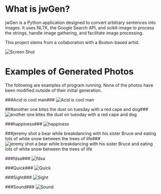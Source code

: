 # What is jwGen? #

jwGen is a Python application designed to convert arbitrary sentences into images. It uses NLTK, the Google Search API, and scikit-image to process the strings, handle image gathering, and facilitate image processing.

This project stems from a collaboration with a Boston-based artist. 

![Screen Shot](http://i.imgur.com/FclCmoX.png)


# Examples of Generated Photos #

The following are examples of program running. None of the photos have been modified outside of their initial generation.

###Acid is cool man###
![Acid is cool man](http://i.imgur.com/mGQkhqZ.png?1)

###another one bites the dust on tuesday with a red cape and dog###
![another one bites the dust on tuesday with a red cape and dog](http://i.imgur.com/0VmaYX5.png?2)

###happiness###
![happiness](http://i.imgur.com/Rnahf5m.png?1)

###jeremy shot a bear while breakdancing with his sister Bruce and eating lots of white snow between the trees of life###
![jeremy shot a bear while breakdancing with his sister Bruce and eating lots of white snow between the trees of life](http://i.imgur.com/5g5TvNK.png?2)

###fdsa###
![fdsa](http://i.imgur.com/ZsyiRuM.png?1)

###Quick###
![Quick](http://i.imgur.com/6W0wkGQ.png?1)

###Sight###
![Sight](http://i.imgur.com/zeD5T7R.jpg?1)

###Sound###
![Sound](http://i.imgur.com/ui6stla.png?2)
